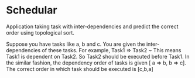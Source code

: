 # Schedular
Application taking task with inter-dependencies and predict the correct order using topological sort.

Suppose you have tasks like a, b and c. You are given the inter-dependencies of these tasks. For example, Task1 => Task2 ~ This means Task1 is dependent on Task2. So Task2 should be executed before Task1. In the similar fashion, the dependency order of tasks is given [ a => b, b => c]. The correct order in which task should be executed is [c,b,a]

